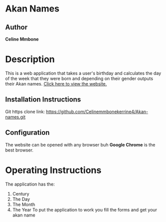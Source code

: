 # Akan Names
## Author
**Celine Mmbone**
# Description
This is a web application that takes a user's birthday and calculates the day of the week that they were born and depending on their gender outputs their Akan names.
<a href="https://github.com/Celinemmbonekerrine4/Akan-names">Click here to view the website.</a>
## Installation Instructions
Git https clone link: https://github.com/Celinemmbonekerrine4/Akan-names.git
## Configuration
The  website can be opened with any browser buh **Google Chrome** is the best browser.
# Operating Instructions
The application has the:
1. Century
1. The Day 
1. The Month
1. The Year
To put the application to work you fill the forms and get your akan name




